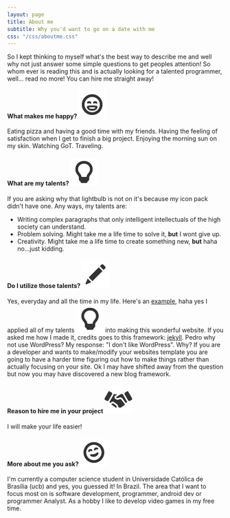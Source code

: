 ```yaml
---
layout: page
title: About me
subtitle: Why you'd want to go on a date with me
css: "/css/aboutme.css"
---
```


So I kept thinking to myself what's the best way to describe me and well why not just answer some simple questions to get peoples attention!
So whom ever is reading this and is actually looking for a talented programmer, well... read no more! You can hire me straight away!

#### What makes me happy? ![smiley-joy](/img/smiley-tears-of-joy.png)
Eating pizza and having a good time with my friends. Having the feeling of satisfaction when I get to finish a big project. Enjoying the morning sun on my skin. Watching GoT. Traveling.

#### What are my talents? ![lightbulb](/img/lightbulb.png)
If you are asking why that lightbulb is not on it's because my icon pack didn't have one. Any ways, my talents are:
- Writing complex paragraphs that only intelligent intellectuals of the high society can understand.
- Problem solving. Might take me a life time to solve it, **but** I wont  give up.
- Creativity. Might take me a life time to create something new, **but** haha no...just kidding.

#### Do I utilize those talents? ![pencil](/img/pencil.png)
Yes, everyday and all the time in my life. Here's an [example](/index.html), haha yes I applied all of my talents ![lightbulb](/img/lightbulb.png) into making this wonderful website. If you asked me how I made it, credits goes to this framework: [jekyll](https://jekyllrb.com/). Pedro why not use WordPress? My response: "I don't like WordPress". Why? If you are a developer and wants to make/modify your websites template you are going to have a harder time figuring out how to make things rather than actually focusing on your site. Ok I may have shifted away from the question but now you may have discovered a new blog framework.

#### Reason to hire me in your project ![handshake](/img/handshake.png)
I will make your life easier!

#### More about me you ask? ![smiley-joy](/img/hugging.png)
I'm currently a computer science student in Universidade Católica de Brasília (ucb) and yes, you guessed it! In Brazil.
The area that I want to focus most on is software development, programmer, android dev or programmer Analyst. As a hobby I like to develop video games in my free time.
